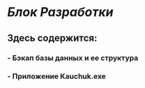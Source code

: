# *Блок Разработки*
## Здесь содержится:
### - Бэкап базы данных и ее структура
### - Приложение Kauchuk.exe
